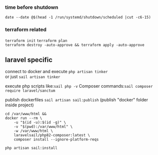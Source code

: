 ### time before shutdown 
`date --date @$(head -1 /run/systemd/shutdown/scheduled |cut -c6-15)`

### terraform related
`terraform init` 
`terraform plan`  
`terraform destroy -auto-approve && terraform apply -auto-approve` 

## laravel specific
connect to docker and execute `php artisan tinker`  
or  just `sail artisan tinker`

execute php scripts like:`sail php -v`
Composer commands:`sail composer require laravel/sanctum`

publish dockerfiles `sail artisan sail:publish` (publish "docker" folder inside project)


```
cd /var/www/html && 
docker run --rm \
    -u "$(id -u):$(id -g)" \
    -v "$(pwd):/var/www/html" \
    -w /var/www/html \
    laravelsail/php82-composer:latest \
    composer install --ignore-platform-reqs
```

`php artisan sail:install`
